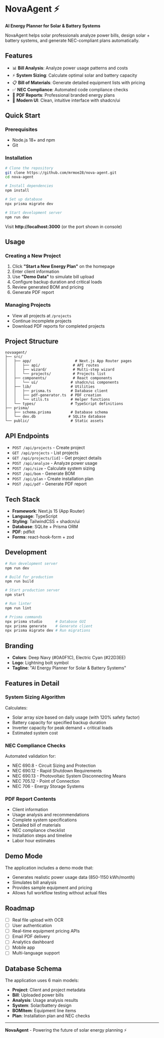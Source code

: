 # NovaAgent ⚡

**AI Energy Planner for Solar & Battery Systems**

NovaAgent helps solar professionals analyze power bills, design solar + battery systems, and generate NEC-compliant plans automatically.

## Features

- 📊 **Bill Analysis**: Analyze power usage patterns and costs
- ⚡ **System Sizing**: Calculate optimal solar and battery capacity
- 📋 **Bill of Materials**: Generate detailed equipment lists with pricing
- ✅ **NEC Compliance**: Automated code compliance checks
- 📄 **PDF Reports**: Professional branded energy plans
- 🎨 **Modern UI**: Clean, intuitive interface with shadcn/ui

## Quick Start

### Prerequisites

- Node.js 18+ and npm
- Git

### Installation

```bash
# Clone the repository
git clone https://github.com/mrmoe28/nova-agent.git
cd nova-agent

# Install dependencies
npm install

# Set up database
npx prisma migrate dev

# Start development server
npm run dev
```

Visit **http://localhost:3000** (or the port shown in console)

## Usage

### Creating a New Project

1. Click **"Start a New Energy Plan"** on the homepage
2. Enter client information
3. Use **"Demo Data"** to simulate bill upload
4. Configure backup duration and critical loads
5. Review generated BOM and pricing
6. Generate PDF report

### Managing Projects

- View all projects at `/projects`
- Continue incomplete projects
- Download PDF reports for completed projects

## Project Structure

```
novaagent/
├── src/
│   ├── app/                    # Next.js App Router pages
│   │   ├── api/               # API routes
│   │   ├── wizard/            # Multi-step wizard
│   │   └── projects/          # Projects list
│   ├── components/            # React components
│   │   └── ui/               # shadcn/ui components
│   ├── lib/                  # Utilities
│   │   ├── prisma.ts         # Database client
│   │   ├── pdf-generator.ts  # PDF creation
│   │   └── utils.ts          # Helper functions
│   └── types/                # TypeScript definitions
├── prisma/
│   ├── schema.prisma         # Database schema
│   └── dev.db               # SQLite database
└── public/                   # Static assets
```

## API Endpoints

- `POST /api/projects` - Create project
- `GET /api/projects` - List projects
- `GET /api/projects/[id]` - Get project details
- `POST /api/analyze` - Analyze power usage
- `POST /api/size` - Calculate system sizing
- `POST /api/bom` - Generate BOM
- `POST /api/plan` - Create installation plan
- `POST /api/pdf` - Generate PDF report

## Tech Stack

- **Framework**: Next.js 15 (App Router)
- **Language**: TypeScript
- **Styling**: TailwindCSS + shadcn/ui
- **Database**: SQLite + Prisma ORM
- **PDF**: pdfkit
- **Forms**: react-hook-form + zod

## Development

```bash
# Run development server
npm run dev

# Build for production
npm run build

# Start production server
npm start

# Run linter
npm run lint

# Prisma commands
npx prisma studio      # Database GUI
npx prisma generate    # Generate client
npx prisma migrate dev # Run migrations
```

## Branding

- **Colors**: Deep Navy (#0A0F1C), Electric Cyan (#22D3EE)
- **Logo**: Lightning bolt symbol
- **Tagline**: "AI Energy Planner for Solar & Battery Systems"

## Features in Detail

### System Sizing Algorithm

Calculates:
- Solar array size based on daily usage (with 120% safety factor)
- Battery capacity for specified backup duration
- Inverter capacity for peak demand + critical loads
- Estimated system cost

### NEC Compliance Checks

Automated validation for:
- NEC 690.8 - Circuit Sizing and Protection
- NEC 690.12 - Rapid Shutdown Requirements
- NEC 690.13 - Photovoltaic System Disconnecting Means
- NEC 705.12 - Point of Connection
- NEC 706 - Energy Storage Systems

### PDF Report Contents

- Client information
- Usage analysis and recommendations
- Complete system specifications
- Detailed bill of materials
- NEC compliance checklist
- Installation steps and timeline
- Labor hour estimates

## Demo Mode

The application includes a demo mode that:
- Generates realistic power usage data (850-1150 kWh/month)
- Simulates bill analysis
- Provides sample equipment and pricing
- Allows full workflow testing without actual files

## Roadmap

- [ ] Real file upload with OCR
- [ ] User authentication
- [ ] Real-time equipment pricing APIs
- [ ] Email PDF delivery
- [ ] Analytics dashboard
- [ ] Mobile app
- [ ] Multi-language support

## Database Schema

The application uses 6 main models:
- **Project**: Client and project metadata
- **Bill**: Uploaded power bills
- **Analysis**: Usage analysis results
- **System**: Solar/battery design
- **BOMItem**: Equipment line items
- **Plan**: Installation plan and NEC checks

---

**NovaAgent** - Powering the future of solar energy planning ⚡
